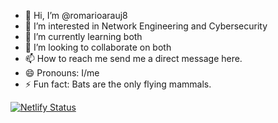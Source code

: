 - 👋 Hi, I’m @romarioarauj8
- 👀 I’m interested in Network Engineering and Cybersecurity
- 🌱 I’m currently learning both
- 💞️ I’m looking to collaborate on both
- 📫 How to reach me send me a direct message here.
- 😄 Pronouns: I/me
- ⚡ Fun fact: Bats are the only flying mammals.

[![Netlify Status](https://api.netlify.com/api/v1/badges/225a9edd-9acc-4ded-b21a-f3edf7ed75a1/deploy-status)](https://app.netlify.com/sites/romarioaraujo/deploys)

<!---
romarioarauj8/romarioarauj8 is a ✨ special ✨ repository because its `README.md` (this file) appears on your GitHub profile.
You can click the Preview link to take a look at your changes.
--->
